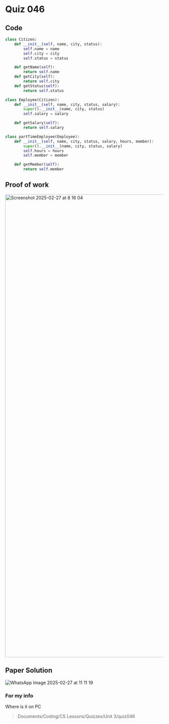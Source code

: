 # Quiz 046

## Code
```.py
class Citizen:
    def __init__(self, name, city, status):
        self.name = name
        self.city = city
        self.status = status

    def getName(self):
        return self.name
    def getCity(self):
        return self.city
    def getStatus(self):
        return self.status

class Employee(Citizen):
    def __init__(self, name, city, status, salary):
        super().__init__(name, city, status)
        self.salary = salary

    def getSalary(self):
        return self.salary

class partTimeEmployee(Employee):
    def __init__(self, name, city, status, salary, hours, member):
        super().__init__(name, city, status, salary)
        self.hours = hours
        self.member = member

    def getMember(self):
        return self.member
```

## Proof of work
<img width="1470" alt="Screenshot 2025-02-27 at 8 16 04" src="https://github.com/user-attachments/assets/63116eff-0f19-4414-aea3-82147d68a3ca" />

## Paper Solution
![WhatsApp Image 2025-02-27 at 11 11 19](https://github.com/user-attachments/assets/d09a4d17-6bc5-4433-95f9-4de650cb0e6b)


### For my info
Where is it on PC
>Documents/Coding/CS Lessons/Quizzes/Unit 3/quiz046
